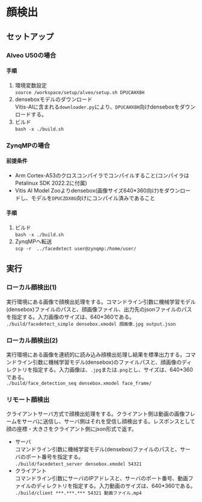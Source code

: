 # 顔検出
## セットアップ
### Alveo U50の場合
#### 手順
1. 環境変数設定  
  `source /workspace/setup/alveo/setup.sh DPUCAHX8H`
2. denseboxモデルのダウンロード  
  Vitis-AIに含まれる`downloader.py`により、`DPUCAHX8H`向けdenseboxをダウンロードする。
3. ビルド  
  `bash -x ./build.sh`  

### ZynqMPの場合
#### 前提条件
- Arm Cortex-A53のクロスコンパイラでコンパイルすること(コンパイラはPetalinux SDK 2022.2に付属)  
- Vitis AI Model Zooよりdensebox(画像サイズ640\*360向け)をダウンロードし、モデルを`DPUCZDX8G`向けにコンパイル済みであること  

#### 手順
1. ビルド  
  `bash -x ./build.sh`  
2. ZynqMPへ転送  
  `scp -r  ../facedetect user@zynqmp:/home/user/`  


## 実行
### ローカル顔検出(1)
実行環境にある画像で顔検出処理をする。コマンドライン引数に機械学習モデル(densebox)ファイルのパスと、顔画像ファイル、出力先のjsonファイルのパスを指定する。入力画像のサイズは、640\*360である。  
`./build/facedetect_simple densebox.xmodel 顔画像.jpg output.json`  

### ローカル顔検出(2)
実行環境にある画像を連続的に読み込み顔検出処理し結果を標準出力する。コマンドライン引数に機械学習モデル(densebox)のファイルパスと、顔画像のディレクトリを指定する。入力画像は、`.jpg`または`.png`とし、サイズは、640\*360である。  
`./build/face_detection_seq densebox.xmodel face_frame/`  

### リモート顔検出  
クライアントサーバ方式で顔検出処理をする。クライアント側は動画の画像フレームをサーバに送信し、サーバ側はそれを受信し顔検出する。レスポンスとして顔の座標・大きさをクライアント側にjson形式で返す。    
  - サーバ  
    コマンドライン引数に機械学習モデル(densebox)ファイルのパスと、サーバのポート番号を指定する。  
    `./build/facedetect_server densebox.xmodel 54321`  
  - クライアント  
    コマンドライン引数にサーバのIPアドレスと、サーバのポート番号、動画ファイルのディレクトリを指定する。入力動画のサイズは、640\*360である。  
    `./build/client ***.***.*** 54321 動画ファイル.mp4`  

